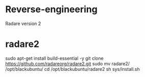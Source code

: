 # Reverse-engineering
Radare version 2

# radare2
sudo apt-get install build-essential -y
git clone https://github.com/radareorg/radare2.git
sudo mv radare2/ /opt/blackubuntu/
cd /opt/blackubuntu/radare2
sh sys/install.sh
